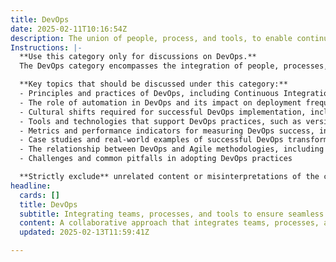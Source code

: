 ```yaml
---
title: DevOps
date: 2025-02-11T10:16:54Z
description: The union of people, process, and tools, to enable continuous delivery of value to the end users.
Instructions: |-
  **Use this category only for discussions on DevOps.**  
  The DevOps category encompasses the integration of people, processes, and tools to facilitate the continuous delivery of value to end users. It aims to enhance collaboration between development and operations teams, streamline workflows, and improve the overall efficiency of software delivery.

  **Key topics that should be discussed under this category:**
  - Principles and practices of DevOps, including Continuous Integration (CI) and Continuous Delivery (CD)
  - The role of automation in DevOps and its impact on deployment frequency and lead time
  - Cultural shifts required for successful DevOps implementation, including collaboration and communication
  - Tools and technologies that support DevOps practices, such as version control systems, CI/CD pipelines, and monitoring solutions
  - Metrics and performance indicators for measuring DevOps success, including deployment success rates and mean time to recovery (MTTR)
  - Case studies and real-world examples of successful DevOps transformations
  - The relationship between DevOps and Agile methodologies, including Scrum and Kanban
  - Challenges and common pitfalls in adopting DevOps practices

  **Strictly exclude** unrelated content or misinterpretations of the core classification, such as discussions solely focused on traditional project management, non-technical team dynamics, or unrelated software development methodologies that do not align with the principles of DevOps.
headline:
  cards: []
  title: DevOps
  subtitle: Integrating teams, processes, and tools to ensure seamless delivery of value and enhance user satisfaction through continuous improvement.
  content: A collaborative approach that integrates teams, processes, and tools to enhance the flow of value delivery. Posts should explore continuous improvement, feedback loops, performance metrics, and the interplay between technology and organisational culture, drawing insights from systems thinking and complexity theory.
  updated: 2025-02-13T11:59:41Z

---
```


